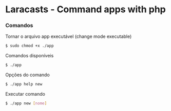 # Laracasts - Command apps with php 

### Comandos

Tornar o arquivo app executável (change mode executable)
```sh 
$ sudo chmod +x ./app
```

Comandos disponíveis

```sh 
$ ./app
```

Opções do comando

```sh 
$ ./app help new
```

Executar comando

```sh 
$ ./app new [nome]
```